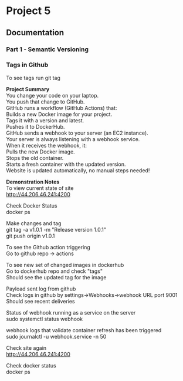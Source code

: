 # Project 5 

## Documentation  

### Part 1 - Semantic Versioning  

### Tags in Github
To see tags run git tag



**Project Summary**  
You change your code on your laptop.  
You push that change to GitHub.  
GitHub runs a workflow (GitHub Actions) that:  
Builds a new Docker image for your project.  
Tags it with a version and latest.  
Pushes it to DockerHub.  
GitHub sends a webhook to your server (an EC2 instance).  
Your server is always listening with a webhook service.  
When it receives the webhook, it:  
Pulls the new Docker image.  
Stops the old container.  
Starts a fresh container with the updated version.  
Website is updated automatically, no manual steps needed!  


**Demonstration Notes**  
To view current state of site  
http://44.206.46.241:4200  

Check Docker Status  
docker ps  

Make changes and tag  
git tag -a v1.0.1 -m "Release version 1.0.1"  
git push origin v1.0.1  

To see the Github action triggering  
Go to github repo -> actions  

To see new set of changed images in dockerhub  
Go to dockerhub repo and check "tags"  
Should see the updated tag for the image  

Payload sent log from github  
Check logs in github by settings->Webhooks->webhook URL port 9001  
Should see recent deliveries  

Status of webhook running as a service on the server  
sudo systemctl status webhook  

webhook logs that validate container refresh has been triggered  
sudo journalctl -u webhook.service -n 50  

Check site again  
http://44.206.46.241:4200  

Check docker status  
docker ps
